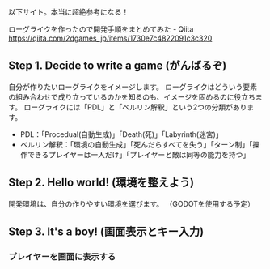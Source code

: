 以下サイト。本当に超絶参考になる！

ローグライクを作ったので開発手順をまとめてみた - Qiita
https://qiita.com/2dgames_jp/items/1730e7c4822091c3c320

## Step 1. Decide to write a game (がんばるぞ)

自分が作りたいローグライクをイメージします。
ローグライクはどういう要素の組み合わせで成り立っているのかを知るのも、イメージを固めるのに役立ちます。
ローグライクには「PDL」と「ベルリン解釈」という2つの分類があります。
- PDL：「Procedual(自動生成)」「Death(死)」「Labyrinth(迷宮)」
- ベルリン解釈：「環境の自動生成」「死んだらすべてを失う」「ターン制」「操作できるプレイヤーは一人だけ」「プレイヤーと敵は同等の能力を持つ」

## Step 2. Hello world! (環境を整えよう)

開発環境は、自分の作りやすい環境を選びます。
（GODOTを使用する予定）

## Step 3. It's a boy! (画面表示とキー入力)

### プレイヤーを画面に表示する




